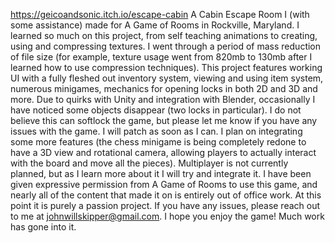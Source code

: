 https://geicoandsonic.itch.io/escape-cabin
A Cabin Escape Room I (with some assistance) made for A Game of Rooms in Rockville, Maryland. 
I learned so much on this project, from self teaching animations to creating, using and compressing textures. I went through a period of mass reduction of file size (for example, texture usage went from 820mb to 130mb after I learned how to use compression techniques).
This project features working UI with a fully fleshed out inventory system, viewing and using item system, numerous minigames, mechanics for opening locks in both 2D and 3D and more. Due to quirks with Unity and integration with Blender, occasionally I have noticed some objects disappear (two locks in particular). I do not believe this can softlock the game, but please let me know if you have any issues with the game. I will patch as soon as I can.
I plan on integrating some more features (the chess minigame is being completely redone to have a 3D view and rotational camera, allowing players to actually interact with the board and move all the pieces). Multiplayer is not currently planned, but as I learn more about it I will try and integrate it.
I have been given expressive permission from A Game of Rooms to use this game, and nearly all of the content that made it on is entirely out of office work. At this point it is purely a passion project.
If you have any issues, please reach out to me at johnwillskipper@gmail.com.
I hope you enjoy the game! Much work has gone into it.
